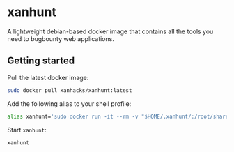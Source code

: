 # xanhunt

A lightweight debian-based docker image that contains all the tools you need to bugbounty web applications.

## Getting started

Pull the latest docker image:

```bash
sudo docker pull xanhacks/xanhunt:latest
```

Add the following alias to your shell profile:

```bash
alias xanhunt='sudo docker run -it --rm -v "$HOME/.xanhunt/:/root/shared/" --hostname 'xanhunt' xanhunt bash'
```

Start `xanhunt`:

```bash
xanhunt
```
